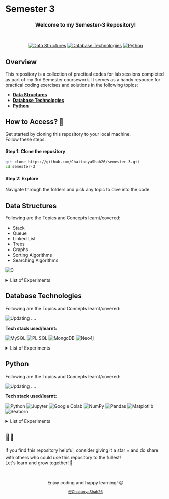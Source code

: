 # Semester 3  

<h3 align="center">Welcome to my Semester-3 Repository!</h3>


<br>
<p align="center">
    <a href="https://github.com/ChaitanyaShah26/semester-3/tree/main/Data_Structures"><img src="https://custom-icon-badges.demolab.com/badge/Data_Structures-2B547E?style=for-the-badge&logo=folder" alt="Data Structures"></a>
    <a href="https://github.com/ChaitanyaShah26/semester-3/tree/main/Database_Technologies"><img src="https://custom-icon-badges.demolab.com/badge/Database_Technologies-2B547E?style=for-the-badge&logo=folder" alt="Database Technologies"></a>
    <a href="https://github.com/ChaitanyaShah26/semester-3/tree/main/Python"><img src="https://custom-icon-badges.demolab.com/badge/Python-2B547E?style=for-the-badge&logo=folder" alt="Python"></a>
</p> 



## Overview 

This repository is a collection of practical codes for lab sessions completed as part of my 3rd Semester coursework. It serves as a handy resource for practical coding exercises and solutions in the following topics: 

- [**Data Structures**](#data-structures)
- [**Database Technologies**](#database-technologies)
- [**Python**](#python)



## How to Access? 💭  

Get started by cloning this repository to your local machine. 
<br>Follow these steps:  

#### Step 1: Clone the repository  

```bash  
git clone https://github.com/ChaitanyaShah26/semester-3.git
cd semester-3  
```  

#### Step 2: Explore  

Navigate through the folders and pick any topic to dive into the code.  



## Data Structures

Following are the Topics and Concepts learnt/covered: 
- Stack
- Queue
- Linked List
- Trees
- Graphs
- Sorting Algorithms
- Searching Algorithms

![C](https://go-skill-icons.vercel.app/api/icons?i=c)

<details>
    <summary>List of Experiments</summary>
    Updating soon....!
</details>



## Database Technologies

Following are the Topics and Concepts learnt/covered: 

![Updating ....](https://readme-typing-svg.demolab.com?font=Fira+Code&size=16&duration=4000&pause=1000&color=B7B7B7&vCenter=true&width=435&lines=Updating+....)


**Tech stack used/learnt:**

![MySQL](https://go-skill-icons.vercel.app/api/icons?i=mysql)
![PL SQL](https://go-skill-icons.vercel.app/api/icons?i=plsql)
![MongoDB](https://go-skill-icons.vercel.app/api/icons?i=mongodb)
![Neo4j](https://simpleskill.icons.workers.dev/svg?i=neo4j)


<details>
    <summary>List of Experiments</summary>
    Updating soon....!
</details>



## Python

Following are the Topics and Concepts learnt/covered: 

![Updating ....](https://readme-typing-svg.demolab.com?font=Fira+Code&size=16&duration=4000&pause=1000&color=B7B7B7&vCenter=true&width=435&lines=Updating+....)


**Tech stack used/learnt:**

![Python](https://go-skill-icons.vercel.app/api/icons?i=python)
![Jupyter](https://go-skill-icons.vercel.app/api/icons?i=jupyter)
![Google Colab](https://simpleskill.icons.workers.dev/svg?i=googlecolab)
![NumPy](https://go-skill-icons.vercel.app/api/icons?i=numpy)
![Pandas](https://go-skill-icons.vercel.app/api/icons?i=pandas)
![Matplotlib](https://go-skill-icons.vercel.app/api/icons?i=matplotlib)
![Seaborn](https://go-skill-icons.vercel.app/api/icons?i=seaborn)


<details>
    <summary>List of Experiments</summary>
    Updating soon....!
</details>



## 🌟🌟

If you find this repository helpful, consider giving it a star ⭐ and do share with others who could use this repository to the fullest!
<br>Let's learn and grow together! 🚀  


<br>

<p align="center">Enjoy coding and happy learning! 😊</p>
<p align="center"><small><a href="https://github.com/ChaitanyaShah26">@ChaitanyaShah26</a></small></p>